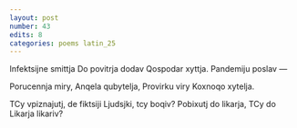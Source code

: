 ```yaml
---
layout: post
number: 43
edits: 8
categories: poems latin_25
---
```


Infektsijne smittja
Do povitrja dodav
Qospodar xyttja.
Pandemiju poslav —

Porucennja miry,
Anqela qubytelja, 
Provirku viry 
Koxnoqo xytelja.

TCy vpiznajutj, de fiktsiji
Ljudsjki, tcy boqiv?
Pobixutj do likarja, 
TCy do Likarja likariv?
